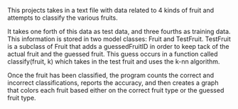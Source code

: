 This projects takes in a text file with data related to 4 kinds of fruit and attempts to classify the various fruits.

It takes one forth of this data as test data, and three fourths as training data. This information
is stored in two model classes: Fruit and TestFruit. TestFruit is a subclass of Fruit that adds a guessedFruitID
in order to keep tack of the actual fruit and the guessed fruit. This guess occurs in a function called classify(fruit, k) which
takes in the test fruit and uses the k-nn algorithm.

Once the fruit has been classified, the program counts the correct and incorrect classifications, reports the accuracy, and then creates a graph that colors
each fruit based either on the correct fruit type or the guessed fruit type.
